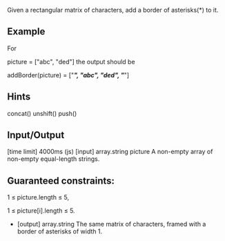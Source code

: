 Given a rectangular matrix of characters, add a border of asterisks(*) to it.

## Example

For

picture = ["abc",
       "ded"]
the output should be

addBorder(picture) = ["*****",
                  "*abc*",
                  "*ded*",
                  "*****"]

## Hints

concat()
unshift()
push()

## Input/Output

[time limit] 4000ms (js)
[input] array.string picture
A non-empty array of non-empty equal-length strings.

## Guaranteed constraints:

1 ≤ picture.length ≤ 5,

1 ≤ picture[i].length ≤ 5.

* [output] array.string
The same matrix of characters, framed with a border of asterisks of width 1.
